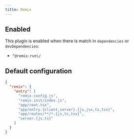 ```yaml
---
title: Remix
---
```


## Enabled

This plugin is enabled when there is match in `dependencies` or
`devDependencies`:

- `^@remix-run\/`

## Default configuration

```json title="knip.json"
{
  "remix": {
    "entry": [
      "remix.config.js",
      "remix.init/index.js",
      "app/root.tsx",
      "app/entry.{client,server}.{js,jsx,ts,tsx}",
      "app/routes/**/*.{js,ts,tsx}",
      "server.{js,ts}"
    ]
  }
}
```
